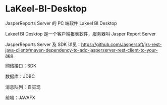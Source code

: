# LaKeel-BI-Desktop

JasperReports Server 的 PC 端软件 Lakeel BI Desktop

Lakeel BI Desktop 是一个客户端报表软件，服务器叫 Jasper Report Server

JasperReports Server 及 SDK 详见：https://github.com/Jaspersoft/jrs-rest-java-client#maven-dependency-to-add-jasperserver-rest-client-to-your-app

网络接口：SDK 

数据库：JDBC

消息队列：自实现

前端：JAVAFX
